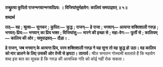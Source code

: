 **तच्छ्रुत्वा कुपितो राजन्भगवान्भगवत्प्रिय: ।** **विजिघांसुर्महावेग: कालियं समपाद्रवत् ॥ ५॥** 

**शब्दार्थ** 

**तत्—** **वह** **; श्रुत्वा—** **सुनकर** **; कुपित:—** **क्रुद्ध** **; राजन्—** **हे राजा** **; भगवान्—** **अत्यन्त शक्तिशाली गरुड़** **; भगवत्-प्रिय:—** **भगवान्** **का प्रिय भक्त** **; विजिघांसु:—** **मारने की इच्छा से** **; महा-वेग:—** **फुर्ती से** **; कालियम्—** **कालिय की ओर** **; समुपाद्रवत्—** **दौड़ा।** **.** 

**हे राजन्, जब भगवान् के अत्यन्त प्रिय, परम शक्तिशाली गरुड़ ने यह सुना तो वह क्रुद्ध हो** **उठा। वह कालिय को मार डालने के लिए उसकी ओर तेजी से झपटा।** **तात्पर्य :** श्रील सनातन गोस्वामी बतलाते हैं कि महावेग शब्द इस बात का सूचक है कि गरुड़ की अत्यधिक गति को कोई नहीं रोक सकता।  